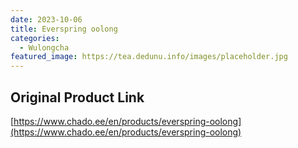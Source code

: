 ```yaml
---
date: 2023-10-06
title: Everspring oolong
categories:
  - Wulongcha
featured_image: https://tea.dedunu.info/images/placeholder.jpg
---
```


## Original Product Link

[https://www.chado.ee/en/products/everspring-oolong](https://www.chado.ee/en/products/everspring-oolong)
